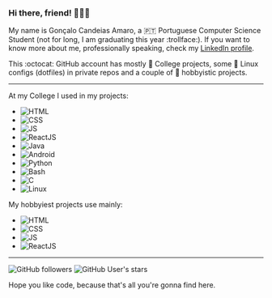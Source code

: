 ### Hi there, friend! :man_beard::wave:

My name is Gonçalo Candeias Amaro, a :portugal: Portuguese Computer Science Student (not for long, I am graduating this year :trollface:). 
If you want to know more about me, professionally speaking, check my [LinkedIn profile](https://www.linkedin.com/in/amaro374/).

This :octocat: GitHub account has mostly :school: College projects, some :penguin: Linux configs (dotfiles) in private repos and a couple of :house_with_garden: hobbyistic projects.

---

At my College I used in my projects: 
 + ![HTML](https://img.shields.io/badge/-HTML-61DAFB?logo=html) 
 + ![CSS](https://img.shields.io/badge/-CSS-61DAFB?logo=css) 
 + ![JS](https://img.shields.io/badge/-JavaScript-61DAFB?logo=javascript) 
 + ![ReactJS](https://img.shields.io/badge/-React-61DAFB?logo=react) 
 + ![Java](https://img.shields.io/badge/-Java-61DAFB?logo=java) 
 + ![Android](https://img.shields.io/badge/-Android-61DAFB?logo=android) 
 + ![Python](https://img.shields.io/badge/-Python-61DAFB?logo=react) 
 + ![Bash](https://img.shields.io/badge/-Bash-61DAFB?logo=bash) 
 + ![C](https://img.shields.io/badge/-C-61DAFB?logo=c) 
 + ![Linux](https://img.shields.io/badge/-Linux-61DAFB?logo=linux) 

My hobbyiest projects use mainly: 
 + ![HTML](https://img.shields.io/badge/-HTML-61DAFB?logo=html) 
 + ![CSS](https://img.shields.io/badge/-CSS-61DAFB?logo=css) 
 + ![JS](https://img.shields.io/badge/-JavaScript-61DAFB?logo=javascript) 
 + ![ReactJS](https://img.shields.io/badge/-React-61DAFB?logo=react) 

---

![GitHub followers](https://img.shields.io/github/followers/CatKinKitKat?style=social) ![GitHub User's stars](https://img.shields.io/github/stars/CatKinKitKat?style=social)

Hope you like code, because that's all you're gonna find here.
